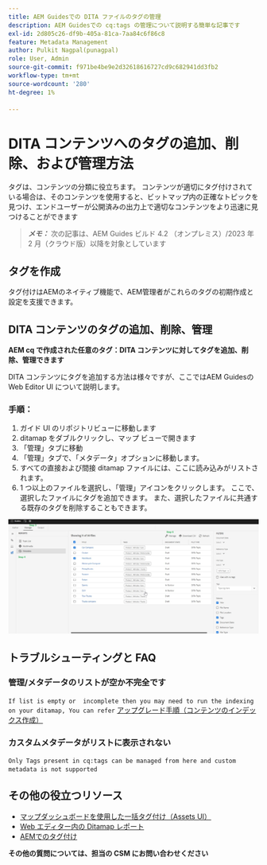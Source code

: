 ```yaml
---
title: AEM Guidesでの DITA ファイルのタグの管理
description: AEM Guidesでの cq:tags の管理について説明する簡単な記事です
exl-id: 2d805c26-df9b-405a-81ca-7aa84c6f86c8
feature: Metadata Management
author: Pulkit Nagpal(punagpal)
role: User, Admin
source-git-commit: f971be4be9e2d32618616727cd9c682941dd3fb2
workflow-type: tm+mt
source-wordcount: '280'
ht-degree: 1%

---
```


# DITA コンテンツへのタグの追加、削除、および管理方法

タグは、コンテンツの分類に役立ちます。 コンテンツが適切にタグ付けされている場合は、そのコンテンツを使用すると、ビットマップ内の正確なトピックを見つけ、エンドユーザーが公開済みの出力上で適切なコンテンツをより迅速に見つけることができます

> **_メモ：_** 次の記事は、AEM Guides ビルド 4.2 （オンプレミス）/2023 年 2 月（クラウド版）以降を対象としています


## タグを作成

タグ付けはAEMのネイティブ機能で、AEM管理者がこれらのタグの初期作成と設定を支援できます。


## DITA コンテンツのタグの追加、削除、管理

**AEM cq で作成された任意のタグ：DITA コンテンツに対してタグを追加、削除、管理できます**

DITA コンテンツにタグを追加する方法は様々ですが、ここではAEM Guidesの Web Editor UI について説明します。

### 手順：

1. ガイド UI のリポジトリビューに移動します
2. ditamap をダブルクリックし、マップ ビューで開きます
3. 「管理」タブに移動
4. 「管理」タブで、「メタデータ」オプションに移動します。
5. すべての直接および間接 ditamap ファイルには、ここに読み込みがリストされます。
6. 1 つ以上のファイルを選択し、「管理」アイコンをクリックします。 ここで、選択したファイルにタグを追加できます。
また、選択したファイルに共通する既存のタグを削除することもできます。

<img title="AEM Guidesでのタグの管理 " alt="DITA でのタグの管理 " src="ManageTags.jpg">

## トラブルシューティングと FAQ

### 管理/メタデータのリストが空か不完全です

`If list is empty or  incomplete then you may need to run the indexing on your ditamap, You can refer` [ アップグレード手順（コンテンツのインデックス作成） ](https://experienceleague.adobe.com/docs/experience-manager-guides-learn/tutorials/install-guide/on-prem-ig/download-install-upgrade-aemg/upgrade-xml-documentation.html?lang=en#steps-to-index-the-existing-content-to-use-the-new-find-and-replace%3A)

### カスタムメタデータがリストに表示されない

`Only Tags present in cq:tags can be managed from here and custom metadata is not supported`




## その他の役立つリソース

- [ マップダッシュボードを使用した一括タグ付け（Assets UI） ](https://experienceleague.adobe.com/docs/experience-manager-guides-learn/tutorials/user-guide/manaege-metadata/map-editor-bulk-tagging.html?lang=en)
- [Web エディター内の Ditamap レポート ](https://experienceleague.adobe.com/docs/experience-manager-guides-learn/tutorials/user-guide/reports-aem-guide/reports-web-editor.html?lang=en)
- [AEMでのタグ付け ](https://experienceleague.adobe.com/docs/experience-manager-learn/assets/configuring/tagging.html?lang=en)


**その他の質問については、担当の CSM にお問い合わせください**
